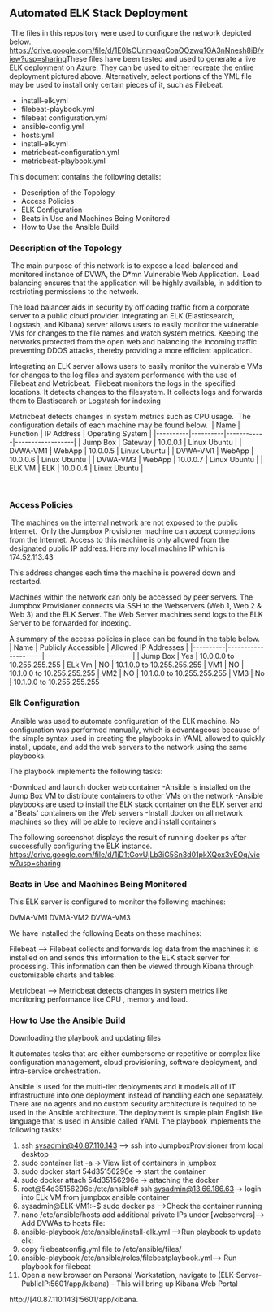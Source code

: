 ﻿## Automated ELK Stack Deployment
​
The files in this repository were used to configure the network depicted below.
​
https://drive.google.com/file/d/1E0lsCUnmgaqCoaOOzwq1GA3nNnesh8iB/view?usp=sharing
​
These files have been tested and used to generate a live ELK deployment on Azure. They can be used to either recreate the entire deployment pictured above. Alternatively, select portions of the YML file may be used to install only certain pieces of it, such as Filebeat.
​
 - install-elk.yml
 - filebeat-playbook.yml
 - filebeat configuration.yml​
 - ansible-config.yml
 - hosts.yml
 - install-elk.yml
 - metricbeat-configuration.yml
 - metricbeat-playbook.yml


This document contains the following details:
- Description of the Topology
- Access Policies
- ELK Configuration
- Beats in Use and Machines Being Monitored
- How to Use the Ansible Build
​
​
### Description of the Topology
​
The main purpose of this network is to expose a load-balanced and monitored instance of DVWA, the D*mn Vulnerable Web Application.
​
Load balancing ensures that the application will be highly available, in addition to restricting permissions to the network.

The load balancer aids in security by offloading traffic from a corporate server to a public cloud provider. Integrating an ELK (Elasticsearch, Logstash, and Kibana) server allows users to easily monitor the vulnerable VMs for changes to the file names and watch system metrics.
Keeping the networks protected from the open web and balancing the incoming traffic preventing DDOS attacks, thereby providing a more efficient application. 

Integrating an ELK server allows users to easily monitor the vulnerable VMs for changes to the log files and system performance with the use of Filebeat and Metricbeat.
​
Filebeat monitors the logs in the specified locations. It detects changes to the filesystem. It collects logs and forwards them to Elastisearch or Logstash for indexing

Metricbeat detects changes in system metrics such as CPU usage. 
​
The configuration details of each machine may be found below.
​
| Name     | Function | IP Address | Operating System |
|----------|----------|------------|------------------|
| Jump Box | Gateway  | 10.0.0.1   |  Linux  Ubuntu   |
| DVWA-VM1 |   WebApp | 10.0.0.5   |  Linux  Ubuntu   |
| DVWA-VM1 |   WebApp | 10.0.0.6   |  Linux  Ubuntu   |
| DVWA-VM3 |   WebApp | 10.0.0.7   |  Linux  Ubuntu   |
| ELK VM   |    ELK   | 10.0.0.4   |  Linux  Ubuntu   |


​
### Access Policies
​
The machines on the internal network are not exposed to the public Internet.
​
Only the Jumpbox Provisioner machine can accept connections from the Internet. Access to this machine is only allowed from the designated public IP address.
Here my local machine IP which is 174.52.113.43

This address changes each time the machine is powered down and restarted.

Machines within the network can only be accessed by peer servers. The Jumpbox Provisioner connects via SSH to the Webservers (Web 1, Web 2 & Web 3) and the ELK Server. The Web Server machines send logs to the ELK Server to be forwarded for indexing.

A summary of the access policies in place can be found in the table below.
​
| Name     | Publicly Accessible | Allowed IP Addresses      |
|----------|---------------------|---------------------------|
| Jump Box |    Yes              | 10.0.0.0 to 10.255.255.255
|   ELk Vm |    NO               | 10.1.0.0 to 10.255.255.255
|   VM1    |    NO               | 10.1.0.0 to 10.255.255.255
​|   VM2    |    NO               | 10.1.0.0 to 10.255.255.255
|   VM3    |    No               | 10.1.0.0 to 10.255.255.255



### Elk Configuration
​
Ansible was used to automate configuration of the ELK machine. No configuration was performed manually, which is advantageous because of the simple syntax used in creating the playbooks in YAML allowed to quickly install, update, and add the web servers to the network using the same playbooks.

The playbook implements the following tasks:

-Download and launch docker web container
-Ansible is installed on the Jump Box VM to distribute containers to other VMs on the network
-Ansible playbooks are used to install the ELK stack container on the ELK server and a 'Beats' containers on the Web servers
-Install docker on all network machines so they will be able to recieve and install containers

The following screenshot displays the result of running docker ps after successfully configuring the ELK instance.
https://drive.google.com/file/d/1jD1tGovUjLb3iG5Sn3d01pkXQox3vEOq/view?usp=sharing


### Beats in Use and Machines Being Monitored
This ELK server is configured to monitor the following machines:

DVMA-VM1
DVMA-VM2
DVWA-VM3

We have installed the following Beats on these machines:

Filebeat --> Filebeat collects and forwards log data from the machines it is installed on and sends this information to the ELK stack server for processing. This information can then be viewed through Kibana through customizable charts and tables.

Metricbeat --> Metricbeat detects changes in system metrics like monitoring performance like CPU , memory and load.






### How to Use the Ansible Build

Downloading the playbook and updating files

It automates tasks that are either cumbersome or repetitive or complex like configuration management, cloud provisioning, software deployment, and intra-service orchestration. 

Ansible is used for the multi-tier deployments and it models all of IT infrastructure into one deployment instead of handling each one separately. There are no agents and no custom security architecture is required to be used in the Ansible architecture. The deployment is simple plain English like language that is used in Ansible called YAML 
​
The playbook implements the following tasks:
1. ssh sysadmin@40.87.110.143  --> ssh into JumpboxProvisioner from local desktop
2. sudo container list -a  → View list of containers in jumpbox
3. sudo docker start 54d35156296e  → start the container
4. sudo docker attach 54d35156296e  → attaching the docker
5. root@54d35156296e:/etc/ansible# ssh sysadmin@13.66.186.63  → login into ELk VM from jumpbox ansible container
6.  sysadmin@ELK-VM1:~$ sudo docker ps  -->Check the container running 
7. nano /etc/ansible/hosts
add additional private IPs under [webservers]--> Add DVWAs to hosts file:
8. ansible-playbook /etc/ansible/install-elk.yml -->Run playbook to update elk:
9. copy filebeatconfig.yml file to /etc/ansible/files/
10. ansible-playbook /etc/ansible/roles/filebeatplaybook.yml--> Run playbook for filebeat
11. Open a new browser on Personal Workstation, navigate to (ELK-Server-PublicIP:5601/app/kibana) - This will bring up Kibana Web Portal

http://[40.87.110.143]:5601/app/kibana.
